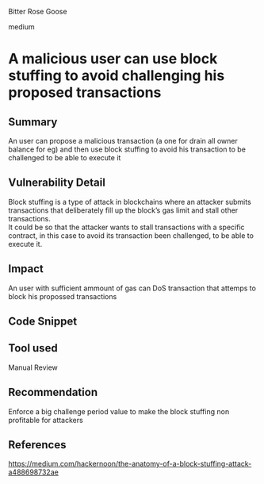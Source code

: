 Bitter Rose Goose

medium

# A malicious user can use block stuffing to avoid challenging his proposed transactions

## Summary
An user can propose a malicious transaction (a one for drain all owner balance for eg) and then use block stuffing to avoid his transaction to be challenged to be able to execute it   

## Vulnerability Detail
Block stuffing is a type of attack in blockchains where an attacker submits transactions that deliberately fill up the block’s gas limit and stall other transactions.  
It could be so that the attacker wants to stall transactions with a specific contract, in this case to avoid its transaction been challenged, to be able to execute it.  

## Impact
An user with sufficient ammount of gas can DoS transaction that attemps to block his propossed transactions  

## Code Snippet

## Tool used

Manual Review

## Recommendation
Enforce a big challenge period value to make the block stuffing non profitable for attackers

## References
https://medium.com/hackernoon/the-anatomy-of-a-block-stuffing-attack-a488698732ae
